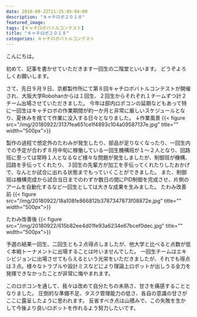 ```yaml
---
date: 2018-09-22T11:25:05-04:00
description: "キャチロボ２０１８"
featured_image: 
tags: [キャチロボバトルコンテスト]
title: "キャチロボ２０１８"
categories: キャチロボバトルコンテスト
---
```


こんにちは。
 
初めて、記事を書かせていただきます一回生の二階堂といいます。
どうぞよろしくお願いします。
 
さて、先日９月９日、京都製作所にて第８回キャチロボバトルコンテストが開催され、大阪大学Robohanからは１回生、２回生からそれぞれ１チームずつ計２チーム出場させていただきました。
今年は部内ロボコンの延期などもあって特に一回生はキャチロボの作業期間が約一か月と非常に厳しいスケジュールとなり、夏休みを捨てて作業に没入する日々となりました。
↓作業風景
{{< figure src="/img/20180922/3137fea651ce1f4893c104a09587137e.jpg" title="" width="500px">}}
 
製作の過程で想定外のたわみが発生したり、部品が足りなくなったり、一回生内での予定が合わず８月中旬に稼働している一回生機構班が１～２人となり、回路班に至っては常時１人となるなど様々な問題が発生しましたが、制御班が機構、回路を手伝ってくれたり、３回生の先輩方が加工を手伝ってくれたりしたおかげで、なんとか試合に出れる状態までもっていくことができました。
また、制御班は機構完成から試合当日までのわずか数日の間にPID制御を完成させ、片側のアームを自動化するなど一回生としては大きな成果を生みました。
たわみ改善前
{{< figure src="/img/20180922/18a108fe866812b3787347873f08872e.jpg" title="" width="500px">}}

たわみ改善後
{{< figure src="/img/20180922/615b82ee4d01fe93a6234e67bcef0dec.jpg" title="" width="500px">}}

予選の結果一回生、二回生とも２点得点しましたが、他大学と比べると点数が低く本戦トーナメントに出場することは叶いませんでした。
一回生チームはエキシビジョンに出場させてもらえるという光栄をいただきましたが、それでも得点は３点。様々なトラブルや設計ミスなどにより理論上ロボットが出しうる全力を発揮できなかったことが非常に悔やまれます。
 
このロボコンを通して、我々は改めて自分たちの未熟さ、甘さを痛感することとなりました。
圧倒的な準備不足、タスク管理能力の低さ、各自の意識の甘さがここに露呈したように思われます。
反省すべき点は山積みで、この失敗を生かして今後より良いロボットを作れるよう努力したいです。